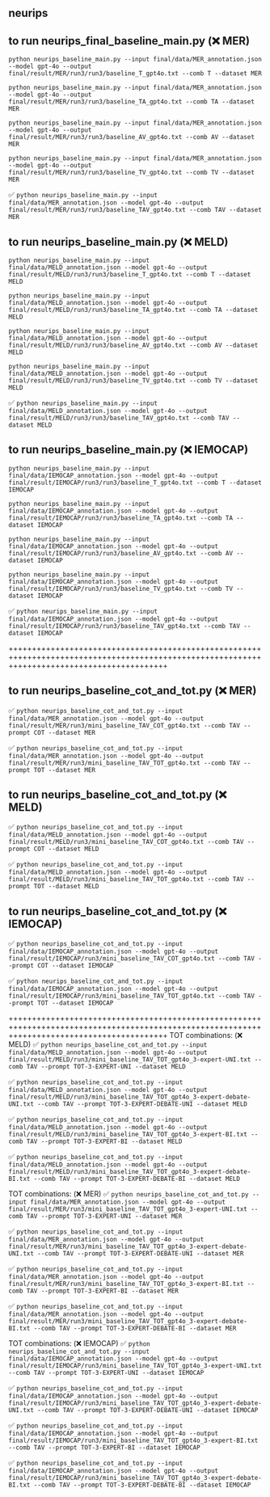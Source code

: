 ## neurips

## to run neurips_final_baseline_main.py (❌ MER)

`python neurips_baseline_main.py --input final/data/MER_annotation.json --model gpt-4o --output final/result/MER/run3/run3/baseline_T_gpt4o.txt --comb T --dataset MER`

`python neurips_baseline_main.py --input final/data/MER_annotation.json --model gpt-4o --output final/result/MER/run3/run3/baseline_TA_gpt4o.txt --comb TA --dataset MER`

`python neurips_baseline_main.py --input final/data/MER_annotation.json --model gpt-4o --output final/result/MER/run3/run3/baseline_AV_gpt4o.txt --comb AV --dataset MER`

`python neurips_baseline_main.py --input final/data/MER_annotation.json --model gpt-4o --output final/result/MER/run3/run3/baseline_TV_gpt4o.txt --comb TV --dataset MER`

✅ `python neurips_baseline_main.py --input final/data/MER_annotation.json --model gpt-4o --output final/result/MER/run3/run3/baseline_TAV_gpt4o.txt --comb TAV --dataset MER`

## to run neurips_baseline_main.py (❌ MELD)

`python neurips_baseline_main.py --input final/data/MELD_annotation.json --model gpt-4o --output final/result/MELD/run3/run3/baseline_T_gpt4o.txt --comb T --dataset MELD`

`python neurips_baseline_main.py --input final/data/MELD_annotation.json --model gpt-4o --output final/result/MELD/run3/run3/baseline_TA_gpt4o.txt --comb TA --dataset MELD`

`python neurips_baseline_main.py --input final/data/MELD_annotation.json --model gpt-4o --output final/result/MELD/run3/run3/baseline_AV_gpt4o.txt --comb AV --dataset MELD`

`python neurips_baseline_main.py --input final/data/MELD_annotation.json --model gpt-4o --output final/result/MELD/run3/run3/baseline_TV_gpt4o.txt --comb TV --dataset MELD`

✅ `python neurips_baseline_main.py --input final/data/MELD_annotation.json --model gpt-4o --output final/result/MELD/run3/run3/baseline_TAV_gpt4o.txt --comb TAV --dataset MELD`

## to run neurips_baseline_main.py (❌ IEMOCAP)

`python neurips_baseline_main.py --input final/data/IEMOCAP_annotation.json --model gpt-4o --output final/result/IEMOCAP/run3/run3/baseline_T_gpt4o.txt --comb T --dataset IEMOCAP`

`python neurips_baseline_main.py --input final/data/IEMOCAP_annotation.json --model gpt-4o --output final/result/IEMOCAP/run3/run3/baseline_TA_gpt4o.txt --comb TA --dataset IEMOCAP`

`python neurips_baseline_main.py --input final/data/IEMOCAP_annotation.json --model gpt-4o --output final/result/IEMOCAP/run3/run3/baseline_AV_gpt4o.txt --comb AV --dataset IEMOCAP`

`python neurips_baseline_main.py --input final/data/IEMOCAP_annotation.json --model gpt-4o --output final/result/IEMOCAP/run3/run3/baseline_TV_gpt4o.txt --comb TV --dataset IEMOCAP`

✅ `python neurips_baseline_main.py --input final/data/IEMOCAP_annotation.json --model gpt-4o --output final/result/IEMOCAP/run3/run3/baseline_TAV_gpt4o.txt --comb TAV --dataset IEMOCAP`

++++++++++++++++++++++++++++++++++++++++++++++++++++++++++++++++++++++++++++++++++++++++++++++++++++++++++++++++++++++++++++++++++++++++++++++

## to run neurips_baseline_cot_and_tot.py (❌ MER)

✅ `python neurips_baseline_cot_and_tot.py --input final/data/MER_annotation.json --model gpt-4o --output final/result/MER/run3/mini_baseline_TAV_COT_gpt4o.txt --comb TAV --prompt COT --dataset MER`

✅ `python neurips_baseline_cot_and_tot.py --input final/data/MER_annotation.json --model gpt-4o --output final/result/MER/run3/mini_baseline_TAV_TOT_gpt4o.txt --comb TAV --prompt TOT --dataset MER`

## to run neurips_baseline_cot_and_tot.py (❌ MELD)

✅ `python neurips_baseline_cot_and_tot.py --input final/data/MELD_annotation.json --model gpt-4o --output final/result/MELD/run3/mini_baseline_TAV_COT_gpt4o.txt --comb TAV --prompt COT --dataset MELD`

✅ `python neurips_baseline_cot_and_tot.py --input final/data/MELD_annotation.json --model gpt-4o --output final/result/MELD/run3/mini_baseline_TAV_TOT_gpt4o.txt --comb TAV --prompt TOT --dataset MELD`

## to run neurips_baseline_cot_and_tot.py (❌ IEMOCAP)

✅ `python neurips_baseline_cot_and_tot.py --input final/data/IEMOCAP_annotation.json --model gpt-4o --output final/result/IEMOCAP/run3/mini_baseline_TAV_COT_gpt4o.txt --comb TAV --prompt COT --dataset IEMOCAP`

✅ `python neurips_baseline_cot_and_tot.py --input final/data/IEMOCAP_annotation.json --model gpt-4o --output final/result/IEMOCAP/run3/mini_baseline_TAV_TOT_gpt4o.txt --comb TAV --prompt TOT --dataset IEMOCAP`

++++++++++++++++++++++++++++++++++++++++++++++++++++++++++++++++++++++++++++++++++++++++++++++++++++++++++++++++++++++++++++++++++++++++++++++
TOT combinations: (❌ MELD)
✅ `python neurips_baseline_cot_and_tot.py --input final/data/MELD_annotation.json --model gpt-4o --output final/result/MELD/run3/mini_baseline_TAV_TOT_gpt4o_3-expert-UNI.txt --comb TAV --prompt TOT-3-EXPERT-UNI --dataset MELD`

✅ `python neurips_baseline_cot_and_tot.py --input final/data/MELD_annotation.json --model gpt-4o --output final/result/MELD/run3/mini_baseline_TAV_TOT_gpt4o_3-expert-debate-UNI.txt --comb TAV --prompt TOT-3-EXPERT-DEBATE-UNI --dataset MELD`

✅ `python neurips_baseline_cot_and_tot.py --input final/data/MELD_annotation.json --model gpt-4o --output final/result/MELD/run3/mini_baseline_TAV_TOT_gpt4o_3-expert-BI.txt --comb TAV --prompt TOT-3-EXPERT-BI --dataset MELD`

✅ `python neurips_baseline_cot_and_tot.py --input final/data/MELD_annotation.json --model gpt-4o --output final/result/MELD/run3/mini_baseline_TAV_TOT_gpt4o_3-expert-debate-BI.txt --comb TAV --prompt TOT-3-EXPERT-DEBATE-BI --dataset MELD`

TOT combinations: (❌ MER)
✅ `python neurips_baseline_cot_and_tot.py --input final/data/MER_annotation.json --model gpt-4o --output final/result/MER/run3/mini_baseline_TAV_TOT_gpt4o_3-expert-UNI.txt --comb TAV --prompt TOT-3-EXPERT-UNI --dataset MER`

✅ `python neurips_baseline_cot_and_tot.py --input final/data/MER_annotation.json --model gpt-4o --output final/result/MER/run3/mini_baseline_TAV_TOT_gpt4o_3-expert-debate-UNI.txt --comb TAV --prompt TOT-3-EXPERT-DEBATE-UNI --dataset MER`

✅ `python neurips_baseline_cot_and_tot.py --input final/data/MER_annotation.json --model gpt-4o --output final/result/MER/run3/mini_baseline_TAV_TOT_gpt4o_3-expert-BI.txt --comb TAV --prompt TOT-3-EXPERT-BI --dataset MER`

✅ `python neurips_baseline_cot_and_tot.py --input final/data/MER_annotation.json --model gpt-4o --output final/result/MER/run3/mini_baseline_TAV_TOT_gpt4o_3-expert-debate-BI.txt --comb TAV --prompt TOT-3-EXPERT-DEBATE-BI --dataset MER`

TOT combinations: (❌ IEMOCAP)
✅ `python neurips_baseline_cot_and_tot.py --input final/data/IEMOCAP_annotation.json --model gpt-4o --output final/result/IEMOCAP/run3/mini_baseline_TAV_TOT_gpt4o_3-expert-UNI.txt --comb TAV --prompt TOT-3-EXPERT-UNI --dataset IEMOCAP`

✅ `python neurips_baseline_cot_and_tot.py --input final/data/IEMOCAP_annotation.json --model gpt-4o --output final/result/IEMOCAP/run3/mini_baseline_TAV_TOT_gpt4o_3-expert-debate-UNI.txt --comb TAV --prompt TOT-3-EXPERT-DEBATE-UNI --dataset IEMOCAP`

✅ `python neurips_baseline_cot_and_tot.py --input final/data/IEMOCAP_annotation.json --model gpt-4o --output final/result/IEMOCAP/run3/mini_baseline_TAV_TOT_gpt4o_3-expert-BI.txt --comb TAV --prompt TOT-3-EXPERT-BI --dataset IEMOCAP`

✅ `python neurips_baseline_cot_and_tot.py --input final/data/IEMOCAP_annotation.json --model gpt-4o --output final/result/IEMOCAP/run3/mini_baseline_TAV_TOT_gpt4o_3-expert-debate-BI.txt --comb TAV --prompt TOT-3-EXPERT-DEBATE-BI --dataset IEMOCAP`
